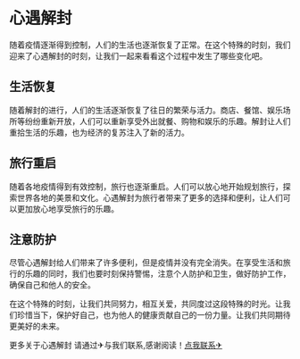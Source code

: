 # 心遇解封

随着疫情逐渐得到控制，人们的生活也逐渐恢复了正常。在这个特殊的时刻，我们迎来了心遇解封的时刻，让我们一起来看看这个过程中发生了哪些变化吧。

## 生活恢复

随着解封的进行，人们的生活逐渐恢复了往日的繁荣与活力。商店、餐馆、娱乐场所等纷纷重新开放，人们可以重新享受外出就餐、购物和娱乐的乐趣。解封让人们重拾生活的乐趣，也为经济的复苏注入了新的活力。

## 旅行重启

随着各地疫情得到有效控制，旅行也逐渐重启。人们可以放心地开始规划旅行，探索世界各地的美景和文化。心遇解封为旅行者带来了更多的选择和便利，让人们可以更加放心地享受旅行的乐趣。

## 注意防护

尽管心遇解封给人们带来了许多便利，但是疫情并没有完全消失。在享受生活和旅行的乐趣的同时，我们也要时刻保持警惕，注意个人防护和卫生，做好防护工作，确保自己和他人的安全。

在这个特殊的时刻，让我们共同努力，相互关爱，共同度过这段特殊的时光。让我们珍惜当下，保护好自己，也为他人的健康贡献自己的一份力量。让我们共同期待更美好的未来。

更多关于心遇解封 请通过✈与我们联系,感谢阅读！[点我联系✈](https://faq.k02.cc)